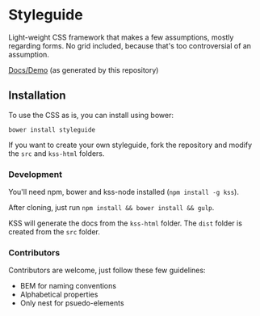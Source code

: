 # Styleguide

Light-weight CSS framework that makes a few assumptions, mostly regarding forms. No grid included, because that's too controversial of an assumption.

[Docs/Demo](http://www.tylerchilds.com/styleguide/docs/) (as generated by this repository)

## Installation

To use the CSS as is, you can install using bower:

```
bower install styleguide
```

If you want to create your own styleguide, fork the repository and modify the `src` and `kss-html` folders.

### Development

You'll need npm, bower and kss-node installed (`npm install -g kss`).

After cloning, just run `npm install && bower install && gulp`.

KSS will generate the docs from the `kss-html` folder. The `dist` folder is created from  the `src` folder.

### Contributors

Contributors are welcome, just follow these few guidelines:

* BEM for naming conventions
* Alphabetical properties
* Only nest for psuedo-elements
